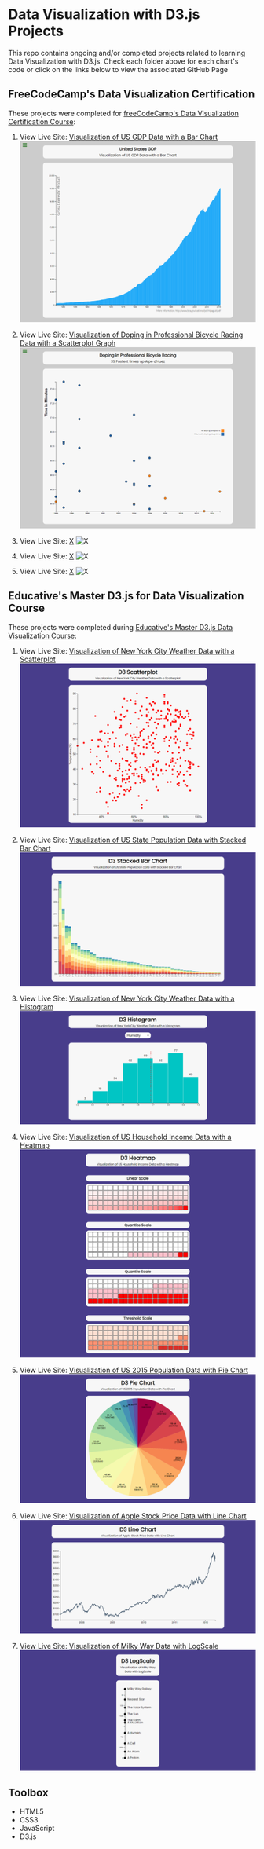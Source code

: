 # Data Visualization with D3.js Projects

This repo contains ongoing and/or completed projects related to learning Data Visualization with D3.js. Check each folder above for each chart's code or click on the links below to view the associated GitHub Page

## FreeCodeCamp's Data Visualization Certification

These projects were completed for [freeCodeCamp's Data Visualization Certification Course](https://www.freecodecamp.org/learn/data-visualization/):

1. View Live Site: [Visualization of US GDP Data with a Bar Chart](https://mikeattah.github.io/data-driven-documents/freecodecamp-us-gdp-data-bar-chart/)
   ![Bar Chart](public/visualization-of-us-gdp-data-with-a-bar-chart.png)

2. View Live Site: [Visualization of Doping in Professional Bicycle Racing Data with a Scatterplot Graph](https://mikeattah.github.io/data-driven-documents/freecodecamp-doping-in-professional-bicycle-racing-data-scatterplot-graph/)
   ![Scatterplot Graph](public/visualization-of-doping-in-professional-bicycle-racing-data-with-a-scatterplot-graph.png)

3. View Live Site: [X](https://mikeattah.github.io/data-driven-documents/X/)
   ![X](public/X.png)

4. View Live Site: [X](https://mikeattah.github.io/data-driven-documents/X/)
   ![X](public/X.png)

5. View Live Site: [X](https://mikeattah.github.io/data-driven-documents/X/)
   ![X](public/X.png)

## Educative's Master D3.js for Data Visualization Course

These projects were completed during [Educative's Master D3.js Data Visualization Course](https://www.educative.io/courses/master-d3-data-visualization):

1. View Live Site: [Visualization of New York City Weather Data with a Scatterplot](https://mikeattah.github.io/data-driven-documents/educative-nyc-weather-scatterplot/)
   ![Scatterplot](public/visualization-of-new-york-city-weather-data-with-a-scatterplot.png)

2. View Live Site: [Visualization of US State Population Data with Stacked Bar Chart](https://mikeattah.github.io/data-driven-documents/educative-us-state-population-stacked-bar-chart/)
   ![Stacked Bar Chart](public/visualization-of-us-state-population-data-with-stacked-bar-chart.png)

3. View Live Site: [Visualization of New York City Weather Data with a Histogram](https://mikeattah.github.io/data-driven-documents/educative-nyc-weather-histogram/)
   ![Histogram](public/visualization-of-new-york-city-weather-data-with-a-histogram.png)

4. View Live Site: [Visualization of US Household Income Data with a Heatmap
   ](https://mikeattah.github.io/data-driven-documents/educative-us-household-income-heatmap/)
   ![Heatmap](public/visualization-of-us-household-income-data-with-a-heatmap.png)

5. View Live Site: [Visualization of US 2015 Population Data with Pie Chart](https://mikeattah.github.io/data-driven-documents/educative-us-2015-population-pie-chart/)
   ![Pie Chart](public/visualization-of-us-2015-population-data-with-pie-chart.png)

6. View Live Site: [Visualization of Apple Stock Price Data with Line Chart](https://mikeattah.github.io/data-driven-documents/educative-apple-stock-price-line-chart/)
   ![Line Chart](public/visualization-of-apple-stock-price-data-with-line-chart.png)

7. View Live Site: [Visualization of Milky Way Data with LogScale](https://mikeattah.github.io/data-driven-documents/educative-milky-way-logscale/)
   ![LogScale](public/visualization-of-milky-way-data-with-logscale.png)

## Toolbox

- HTML5
- CSS3
- JavaScript
- D3.js
